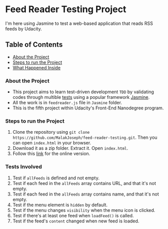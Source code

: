 # Feed Reader Testing Project
I'm here using Jasmine to test a web-based application that reads RSS feeds by Udacity.

## Table of Contents
* [About the Project](#about-the-project)
* [Steps to run the Project](#steps-to-run-the-project)
* [What Happened Inside](#tests-involved)


### About the Project
* This project aims to learn test-driven development `TDD` by validating codes through multible [tests](#tests-involved) using a popular framework [Jasmine](http://jasmine.github.io/).
* All the work is in `feedreader.js` file in `Jasmine` folder.
* This is the fifth project within Udacity's Front-End Nanodegree program.


### Steps to run the Project
1. Clone the repository using `git clone https://github.com/MalakJoseph/feed-reader-testing.git`. Then you can open `index.html` in your browser.
2. Download it as a zip folder. Extract it. Open `index.html`.
3. Follow this [link](https://malakjoseph.github.io/feed-reader-testing/) for the online version.


### Tests Involved
1. Test if `allFeeds` is defined and not empty.
2. Test if each feed in the `allFeeds` array contains URL, and that it's not empty.
3. Test if each feed in the `allFeeds` array contains name, and that it's not empty.
4. Test if the menu element is `hidden` by default.
5. Test if the menu changes `visibility` when the menu icon is clicked.
6. Test if there's at least one feed when `loadFeed()` is called.
7. Test if the feed's `content` changed when new feed is loaded.
